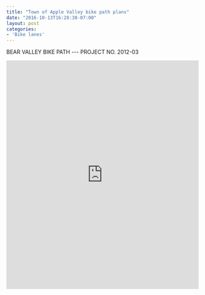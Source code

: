 ```yaml
---
title: "Town of Apple Valley bike path plans"
date: "2016-10-13T16:28:38-07:00"
layout: post
categories:
- 'Bike lanes'
---
```


BEAR VALLEY BIKE PATH --- PROJECT NO. 2012-03

<iframe class="scribd_iframe_embed" data-aspect-ratio="0.7729220222793488" data-auto-height="false" frameborder="0" height="600" id="doc_30851" loading="lazy" scrolling="no" src="https://www.scribd.com/embeds/344192487/content?start_page=1&view_mode=scroll&access_key=key-1T7yKsQ3YHD40MUeeJSn&show_recommendations=true" width="100%"></iframe>